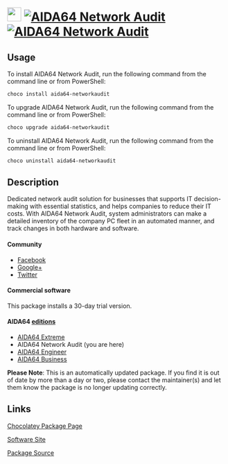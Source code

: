 ﻿# <img src="https://cdn.jsdelivr.net/gh/mkevenaar/chocolatey-packages@fb6e804fefc774a7d346389efc5fcc741da1a6f9/icons/aida64-networkaudit.png" width="32" height="32"/> [![AIDA64 Network Audit](https://img.shields.io/chocolatey/v/aida64-networkaudit.svg?label=AIDA64+Network+Audit)](https://chocolatey.org/packages/aida64-networkaudit) [![AIDA64 Network Audit](https://img.shields.io/chocolatey/dt/aida64-networkaudit.svg)](https://chocolatey.org/packages/aida64-networkaudit)

## Usage
To install AIDA64 Network Audit, run the following command from the command line or from PowerShell:
```powershell
choco install aida64-networkaudit
```

To upgrade AIDA64 Network Audit, run the following command from the command line or from PowerShell:
```powershell
choco upgrade aida64-networkaudit
```

To uninstall AIDA64 Network Audit, run the following command from the command line or from PowerShell:
```powershell
choco uninstall aida64-networkaudit
```

## Description
Dedicated network audit solution for businesses that supports IT decision-making with essential statistics, and helps companies to reduce their IT costs. With AIDA64 Network Audit, system administrators can make a detailed inventory of the company PC fleet in an automated manner, and track changes in both hardware and software.

#### Community

* [Facebook](https://www.facebook.com/AIDA64)
* [Google+](https://plus.google.com/+aida64)
* [Twitter](https://twitter.com/FinalWire)

#### Commercial software

This package installs a 30-day trial version.

#### AIDA64 [editions](http://www.aida64.com/compare-aida64-features)

* [AIDA64 Extreme](https://chocolatey.org/packages/aida64-extreme)
* AIDA64 Network Audit (you are here)
* [AIDA64 Engineer](https://chocolatey.org/packages/aida64-engineer)
* [AIDA64 Business](https://chocolatey.org/packages/aida64-business)

**Please Note**: This is an automatically updated package. If you find it is
out of date by more than a day or two, please contact the maintainer(s) and
let them know the package is no longer updating correctly.


## Links
[Chocolatey Package Page](https://chocolatey.org/packages/aida64-networkaudit)

[Software Site](http://www.aida64.com/products/aida64-network-audit)

[Package Source](https://github.com/mkevenaar/chocolatey-packages/tree/master/automatic/aida64-networkaudit)

